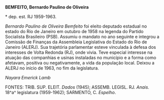 **BEMFEITO, Bernardo Paulino de Oliveira**

\* dep. est. RJ 1959-1963.

*Bernardo Paulino de Oliveira Bemfeito* foi eleito deputado estadual no
estado do Rio de Janeiro em outubro de 1958 na legenda do Partido
Socialista Brasileiro (PSB). Assumiu o mandato no ano seguinte e
integrou a Comissão de Finanças da Assembleia Legislativa do Estado do
Rio de Janeiro (ALERJ). Sua trajetória parlamentar esteve vinculada à
defesa dos interesses de Volta Redonda (RJ), onde vivia. Teve especial
interesse na atuação das companhias e usinas instaladas no município e a
forma como afetavam, positiva ou negativamente, a vida da população
local. Deixou a ALERJ no início de 1963, no fim da legislatura.

*Nayara Emerick Lamb*

FONTES: TRIB. SUP. ELEIT. *Dados* (1945); ASSEMB. LEGISL. RJ. *Anais.*
18^a^ legislatura (1959-1962); SARMENTO, C. *Espelho*.
